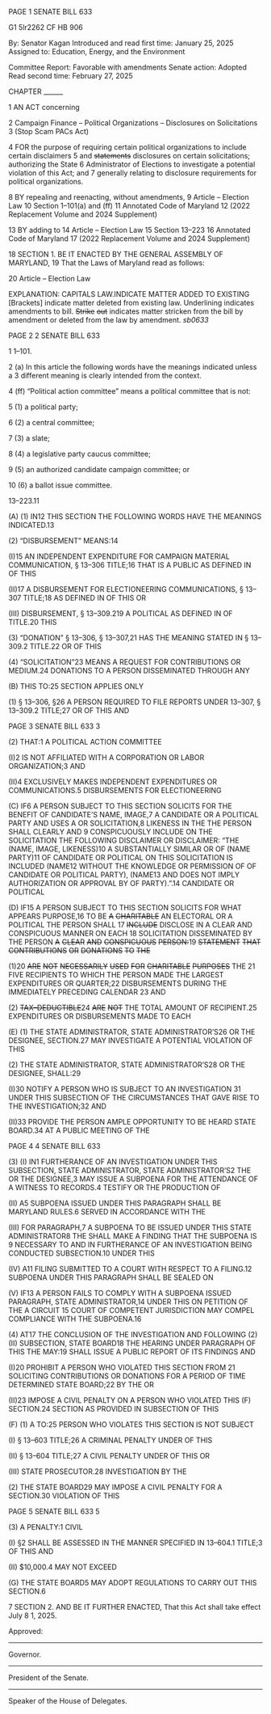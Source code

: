PAGE 1
SENATE BILL 633

G1 5lr2262
CF HB 906

By: Senator Kagan
Introduced and read first time: January 25, 2025
Assigned to: Education, Energy, and the Environment

Committee Report: Favorable with amendments
Senate action: Adopted
Read second time: February 27, 2025

CHAPTER ______

1 AN ACT concerning

2 Campaign Finance – Political Organizations – Disclosures on Solicitations
3 (Stop Scam PACs Act)

4 FOR the purpose of requiring certain political organizations to include certain disclaimers
5 and ~~statements~~ disclosures on certain solicitations; authorizing the State
6 Administrator of Elections to investigate a potential violation of this Act; and
7 generally relating to disclosure requirements for political organizations.

8 BY repealing and reenacting, without amendments,
9 Article – Election Law
10 Section 1–101(a) and (ff)
11 Annotated Code of Maryland
12 (2022 Replacement Volume and 2024 Supplement)

13 BY adding to
14 Article – Election Law
15 Section 13–223
16 Annotated Code of Maryland
17 (2022 Replacement Volume and 2024 Supplement)

18 SECTION 1. BE IT ENACTED BY THE GENERAL ASSEMBLY OF MARYLAND,
19 That the Laws of Maryland read as follows:

20 Article – Election Law

EXPLANATION: CAPITALS LAW.INDICATE MATTER ADDED TO EXISTING
[Brackets] indicate matter deleted from existing law.
Underlining indicates amendments to bill.
~~Strike~~ ~~out~~ indicates matter stricken from the bill by amendment or deleted from the law by
amendment. *sb0633*

PAGE 2
2 SENATE BILL 633

1 1–101.

2 (a) In this article the following words have the meanings indicated unless a
3 different meaning is clearly intended from the context.

4 (ff) “Political action committee” means a political committee that is not:

5 (1) a political party;

6 (2) a central committee;

7 (3) a slate;

8 (4) a legislative party caucus committee;

9 (5) an authorized candidate campaign committee; or

10 (6) a ballot issue committee.

13–223.11

(A) (1) IN12 THIS SECTION THE FOLLOWING WORDS HAVE THE MEANINGS
INDICATED.13

(2) “DISBURSEMENT” MEANS:14

(I)15 AN INDEPENDENT EXPENDITURE FOR CAMPAIGN MATERIAL
COMMUNICATION, § 13–306 TITLE;16 THAT IS A PUBLIC AS DEFINED IN OF THIS

(II)17 A DISBURSEMENT FOR ELECTIONEERING
COMMUNICATIONS, § 13–307 TITLE;18 AS DEFINED IN OF THIS OR

(III) DISBURSEMENT, § 13–309.219 A POLITICAL AS DEFINED IN OF
TITLE.20 THIS

(3) “DONATION” § 13–306, § 13–307,21 HAS THE MEANING STATED IN
§ 13–309.2 TITLE.22 OR OF THIS

(4) “SOLICITATION”23 MEANS A REQUEST FOR CONTRIBUTIONS OR
MEDIUM.24 DONATIONS TO A PERSON DISSEMINATED THROUGH ANY

(B) THIS TO:25 SECTION APPLIES ONLY

(1) § 13–306, §26 A PERSON REQUIRED TO FILE REPORTS UNDER
13–307, § 13–309.2 TITLE;27 OR OF THIS AND

PAGE 3
SENATE BILL 633 3

(2) THAT:1 A POLITICAL ACTION COMMITTEE

(I)2 IS NOT AFFILIATED WITH A CORPORATION OR LABOR
ORGANIZATION;3 AND

(II)4 EXCLUSIVELY MAKES INDEPENDENT EXPENDITURES OR
COMMUNICATIONS.5 DISBURSEMENTS FOR ELECTIONEERING

(C) IF6 A PERSON SUBJECT TO THIS SECTION SOLICITS FOR THE BENEFIT OF
CANDIDATE’S NAME, IMAGE,7 A CANDIDATE OR A POLITICAL PARTY AND USES A OR
SOLICITATION,8 LIKENESS IN THE THE PERSON SHALL CLEARLY AND
9 CONSPICUOUSLY INCLUDE ON THE SOLICITATION THE FOLLOWING DISCLAIMER OR
DISCLAIMER: “THE (NAME, IMAGE, LIKENESS)10 A SUBSTANTIALLY SIMILAR OR OF
(NAME PARTY)11 OF CANDIDATE OR POLITICAL ON THIS SOLICITATION IS INCLUDED
(NAME12 WITHOUT THE KNOWLEDGE OR PERMISSION OF OF CANDIDATE OR POLITICAL
PARTY), (NAME13 AND DOES NOT IMPLY AUTHORIZATION OR APPROVAL BY OF
PARTY).”.14 CANDIDATE OR POLITICAL

(D) IF15 A PERSON SUBJECT TO THIS SECTION SOLICITS FOR WHAT APPEARS
PURPOSE,16 TO BE ~~A~~ ~~CHARITABLE~~ AN ELECTORAL OR A POLITICAL THE PERSON SHALL
17 ~~INCLUDE~~ DISCLOSE IN A CLEAR AND CONSPICUOUS MANNER ON EACH
18 SOLICITATION DISSEMINATED BY THE PERSON ~~A~~ ~~CLEAR~~ ~~AND~~ ~~CONSPICUOUS~~
~~PERSON:~~19 ~~STATEMENT~~ ~~THAT~~ ~~CONTRIBUTIONS~~ ~~OR~~ ~~DONATIONS~~ ~~TO~~ ~~THE~~

(1)20 ~~ARE~~ ~~NOT~~ ~~NECESSARILY~~ ~~USED~~ ~~FOR~~ ~~CHARITABLE~~ ~~PURPOSES~~ THE
21 FIVE RECIPIENTS TO WHICH THE PERSON MADE THE LARGEST EXPENDITURES OR
QUARTER;22 DISBURSEMENTS DURING THE IMMEDIATELY PRECEDING CALENDAR
23 AND

(2) ~~TAX–DEDUCTIBLE~~24 ~~ARE~~ ~~NOT~~ THE TOTAL AMOUNT OF
RECIPIENT.25 EXPENDITURES OR DISBURSEMENTS MADE TO EACH

(E) (1) THE STATE ADMINISTRATOR, STATE ADMINISTRATOR’S26 OR THE
DESIGNEE, SECTION.27 MAY INVESTIGATE A POTENTIAL VIOLATION OF THIS

(2) THE STATE ADMINISTRATOR, STATE ADMINISTRATOR’S28 OR THE
DESIGNEE, SHALL:29

(I)30 NOTIFY A PERSON WHO IS SUBJECT TO AN INVESTIGATION
31 UNDER THIS SUBSECTION OF THE CIRCUMSTANCES THAT GAVE RISE TO THE
INVESTIGATION;32 AND

(II)33 PROVIDE THE PERSON AMPLE OPPORTUNITY TO BE HEARD
STATE BOARD.34 AT A PUBLIC MEETING OF THE

PAGE 4
4 SENATE BILL 633

(3) (I) IN1 FURTHERANCE OF AN INVESTIGATION UNDER THIS
SUBSECTION, STATE ADMINISTRATOR, STATE ADMINISTRATOR’S2 THE OR THE
DESIGNEE,3 MAY ISSUE A SUBPOENA FOR THE ATTENDANCE OF A WITNESS TO
RECORDS.4 TESTIFY OR THE PRODUCTION OF

(II) A5 SUBPOENA ISSUED UNDER THIS PARAGRAPH SHALL BE
MARYLAND RULES.6 SERVED IN ACCORDANCE WITH THE

(III) FOR PARAGRAPH,7 A SUBPOENA TO BE ISSUED UNDER THIS
STATE ADMINISTRATOR8 THE SHALL MAKE A FINDING THAT THE SUBPOENA IS
9 NECESSARY TO AND IN FURTHERANCE OF AN INVESTIGATION BEING CONDUCTED
SUBSECTION.10 UNDER THIS

(IV) A11 FILING SUBMITTED TO A COURT WITH RESPECT TO A
FILING.12 SUBPOENA UNDER THIS PARAGRAPH SHALL BE SEALED ON

(V) IF13 A PERSON FAILS TO COMPLY WITH A SUBPOENA ISSUED
PARAGRAPH, STATE ADMINISTRATOR,14 UNDER THIS ON PETITION OF THE A CIRCUIT
15 COURT OF COMPETENT JURISDICTION MAY COMPEL COMPLIANCE WITH THE
SUBPOENA.16

(4) AT17 THE CONCLUSION OF THE INVESTIGATION AND FOLLOWING
(2)(II) SUBSECTION, STATE BOARD18 THE HEARING UNDER PARAGRAPH OF THIS THE
MAY:19 SHALL ISSUE A PUBLIC REPORT OF ITS FINDINGS AND

(I)20 PROHIBIT A PERSON WHO VIOLATED THIS SECTION FROM
21 SOLICITING CONTRIBUTIONS OR DONATIONS FOR A PERIOD OF TIME DETERMINED
STATE BOARD;22 BY THE OR

(II)23 IMPOSE A CIVIL PENALTY ON A PERSON WHO VIOLATED THIS
(F) SECTION.24 SECTION AS PROVIDED IN SUBSECTION OF THIS

(F) (1) A TO:25 PERSON WHO VIOLATES THIS SECTION IS NOT SUBJECT

(I) § 13–603 TITLE;26 A CRIMINAL PENALTY UNDER OF THIS

(II) § 13–604 TITLE;27 A CIVIL PENALTY UNDER OF THIS OR

(III) STATE PROSECUTOR.28 INVESTIGATION BY THE

(2) THE STATE BOARD29 MAY IMPOSE A CIVIL PENALTY FOR A
SECTION.30 VIOLATION OF THIS

PAGE 5
SENATE BILL 633 5

(3) A PENALTY:1 CIVIL

(I) §2 SHALL BE ASSESSED IN THE MANNER SPECIFIED IN
13–604.1 TITLE;3 OF THIS AND

(II) $10,000.4 MAY NOT EXCEED

(G) THE STATE BOARD5 MAY ADOPT REGULATIONS TO CARRY OUT THIS
SECTION.6

7 SECTION 2. AND BE IT FURTHER ENACTED, That this Act shall take effect July
8 1, 2025.

Approved:

________________________________________________________________________________
Governor.

________________________________________________________________________________
President of the Senate.

________________________________________________________________________________
Speaker of the House of Delegates.